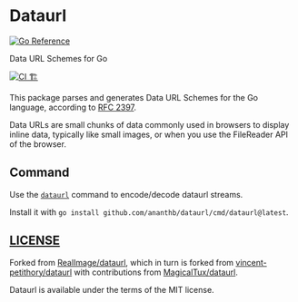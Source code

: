 # Dataurl

[![Go Reference](https://pkg.go.dev/badge/github.com/invopop/dataurl.svg)](https://pkg.go.dev/github.com/invopop/dataurl)

Data URL Schemes for Go

[![CI 🏗](https://github.com/invopop/dataurl/actions/workflows/ci.yml/badge.svg)](https://github.com/invopop/dataurl/actions/workflows/ci.yml)

This package parses and generates Data URL Schemes for the Go language,
according to [RFC 2397](http://tools.ietf.org/html/rfc2397).

Data URLs are small chunks of data commonly used in browsers to display inline data,
typically like small images, or when you use the FileReader API of the browser.

## Command

Use the [`dataurl`](./cmd/dataurl) command to encode/decode dataurl streams.

Install it with `go install github.com/ananthb/dataurl/cmd/dataurl@latest`.

## [LICENSE](LICENSE)

Forked from [RealImage/dataurl](https://github.com/RealImage/dataurl), which in turn is forked from [vincent-petithory/dataurl](https://github.com/vincent-petithory/dataurl)
with contributions from [MagicalTux/dataurl](https://github.com/MagicalTux/dataurl/tree/fix-issue-5).

Dataurl is available under the terms of the MIT license.
